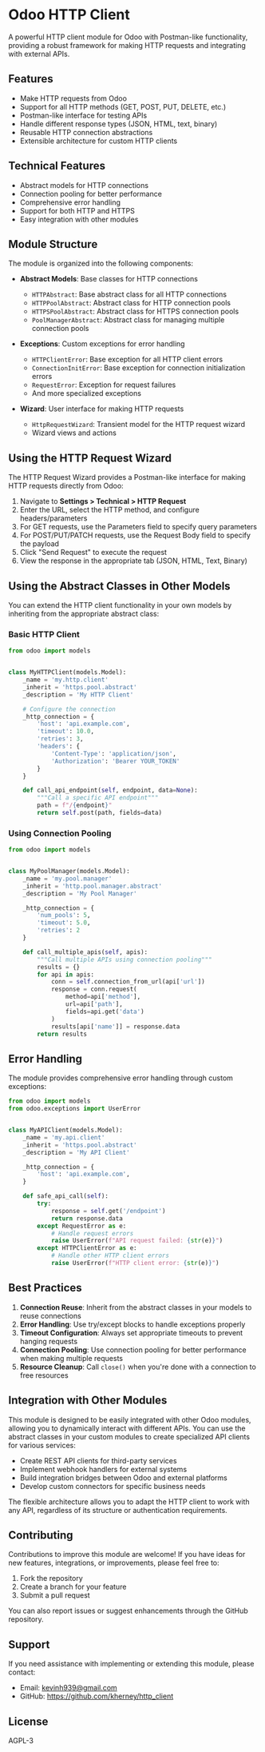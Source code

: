 # Odoo HTTP Client

A powerful HTTP client module for Odoo with Postman-like functionality, providing a robust framework for making HTTP
requests and integrating with external APIs.

## Features

- Make HTTP requests from Odoo
- Support for all HTTP methods (GET, POST, PUT, DELETE, etc.)
- Postman-like interface for testing APIs
- Handle different response types (JSON, HTML, text, binary)
- Reusable HTTP connection abstractions
- Extensible architecture for custom HTTP clients

## Technical Features

- Abstract models for HTTP connections
- Connection pooling for better performance
- Comprehensive error handling
- Support for both HTTP and HTTPS
- Easy integration with other modules

## Module Structure

The module is organized into the following components:

- **Abstract Models**: Base classes for HTTP connections
    - `HTTPAbstract`: Base abstract class for all HTTP connections
    - `HTTPPoolAbstract`: Abstract class for HTTP connection pools
    - `HTTPSPoolAbstract`: Abstract class for HTTPS connection pools
    - `PoolManagerAbstract`: Abstract class for managing multiple connection pools

- **Exceptions**: Custom exceptions for error handling
    - `HTTPClientError`: Base exception for all HTTP client errors
    - `ConnectionInitError`: Base exception for connection initialization errors
    - `RequestError`: Exception for request failures
    - And more specialized exceptions

- **Wizard**: User interface for making HTTP requests
    - `HttpRequestWizard`: Transient model for the HTTP request wizard
    - Wizard views and actions

## Using the HTTP Request Wizard

The HTTP Request Wizard provides a Postman-like interface for making HTTP requests directly from Odoo:

1. Navigate to **Settings > Technical > HTTP Request**
2. Enter the URL, select the HTTP method, and configure headers/parameters
3. For GET requests, use the Parameters field to specify query parameters
4. For POST/PUT/PATCH requests, use the Request Body field to specify the payload
5. Click "Send Request" to execute the request
6. View the response in the appropriate tab (JSON, HTML, Text, Binary)

## Using the Abstract Classes in Other Models

You can extend the HTTP client functionality in your own models by inheriting from the appropriate abstract class:

### Basic HTTP Client

```python
from odoo import models


class MyHTTPClient(models.Model):
    _name = 'my.http.client'
    _inherit = 'https.pool.abstract'
    _description = 'My HTTP Client'

    # Configure the connection
    _http_connection = {
        'host': 'api.example.com',
        'timeout': 10.0,
        'retries': 3,
        'headers': {
            'Content-Type': 'application/json',
            'Authorization': 'Bearer YOUR_TOKEN'
        }
    }

    def call_api_endpoint(self, endpoint, data=None):
        """Call a specific API endpoint"""
        path = f"/{endpoint}"
        return self.post(path, fields=data)
```

### Using Connection Pooling

```python
from odoo import models


class MyPoolManager(models.Model):
    _name = 'my.pool.manager'
    _inherit = 'http.pool.manager.abstract'
    _description = 'My Pool Manager'

    _http_connection = {
        'num_pools': 5,
        'timeout': 5.0,
        'retries': 2
    }

    def call_multiple_apis(self, apis):
        """Call multiple APIs using connection pooling"""
        results = {}
        for api in apis:
            conn = self.connection_from_url(api['url'])
            response = conn.request(
                method=api['method'],
                url=api['path'],
                fields=api.get('data')
            )
            results[api['name']] = response.data
        return results
```

## Error Handling

The module provides comprehensive error handling through custom exceptions:

```python
from odoo import models
from odoo.exceptions import UserError


class MyAPIClient(models.Model):
    _name = 'my.api.client'
    _inherit = 'https.pool.abstract'
    _description = 'My API Client'

    _http_connection = {
        'host': 'api.example.com',
    }

    def safe_api_call(self):
        try:
            response = self.get('/endpoint')
            return response.data
        except RequestError as e:
            # Handle request errors
            raise UserError(f"API request failed: {str(e)}")
        except HTTPClientError as e:
            # Handle other HTTP client errors
            raise UserError(f"HTTP client error: {str(e)}")
```

## Best Practices

1. **Connection Reuse**: Inherit from the abstract classes in your models to reuse connections
2. **Error Handling**: Use try/except blocks to handle exceptions properly
3. **Timeout Configuration**: Always set appropriate timeouts to prevent hanging requests
4. **Connection Pooling**: Use connection pooling for better performance when making multiple requests
5. **Resource Cleanup**: Call `close()` when you're done with a connection to free resources

## Integration with Other Modules

This module is designed to be easily integrated with other Odoo modules, allowing you to dynamically interact with
different APIs. You can use the abstract classes in your custom modules to create specialized API clients for various
services:

- Create REST API clients for third-party services
- Implement webhook handlers for external systems
- Build integration bridges between Odoo and external platforms
- Develop custom connectors for specific business needs

The flexible architecture allows you to adapt the HTTP client to work with any API, regardless of its structure or
authentication requirements.

## Contributing

Contributions to improve this module are welcome! If you have ideas for new features, integrations, or improvements,
please feel free to:

1. Fork the repository
2. Create a branch for your feature
3. Submit a pull request

You can also report issues or suggest enhancements through the GitHub repository.

## Support

If you need assistance with implementing or extending this module, please contact:

- Email: kevinh939@gmail.com
- GitHub: https://github.com/kherney/http_client

## License

AGPL-3
